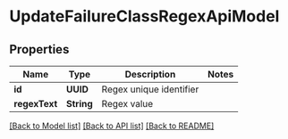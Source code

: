 # UpdateFailureClassRegexApiModel

## Properties
Name | Type | Description | Notes
------------ | ------------- | ------------- | -------------
**id** | **UUID** | Regex unique identifier | 
**regexText** | **String** | Regex value | 

[[Back to Model list]](../README.md#documentation-for-models) [[Back to API list]](../README.md#documentation-for-api-endpoints) [[Back to README]](../README.md)


